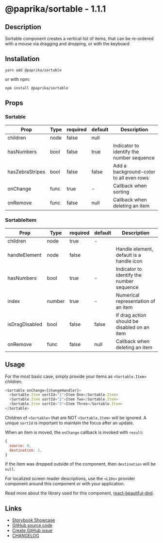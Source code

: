 <!-- start: Autogenerated - do not modify -->

# @paprika/sortable - 1.1.1

## Description

Sortable component creates a vertical list of items, that can be re-ordered with a mouse via dragging and dropping, or with the keyboard

## Installation

```
yarn add @paprika/sortable
```

or with npm:

```
npm install @paprika/sortable
```

## Props

### Sortable

| Prop            | Type | required | default | Description                               |
| --------------- | ---- | -------- | ------- | ----------------------------------------- |
| children        | node | false    | null    |                                           |
| hasNumbers      | bool | false    | true    | Indicator to identify the number sequence |
| hasZebraStripes | bool | false    | false   | Add a background-color to all even rows   |
| onChange        | func | true     | -       | Callback when sorting                     |
| onRemove        | func | false    | null    | Callback when deleting an item            |

### SortableItem

| Prop           | Type   | required | default        | Description                                  |
| -------------- | ------ | -------- | -------------- | -------------------------------------------- |
| children       | node   | true     | -              |                                              |
| handleElement  | node   | false    | <HandleIcon /> | Handle element, default is a handle icon     |
| hasNumbers     | bool   | true     | -              | Indicator to identify the number sequence    |
| index          | number | true     | -              | Numerical representation of an item          |
| isDragDisabled | bool   | false    | false          | If drag action should be disabled on an item |
| onRemove       | func   | false    | null           | Callback when deleting an item               |

<!-- end: Autogenerated - do not modify -->
<!-- content -->

## Usage

For the most basic case, simply provide your items as `<Sortable.Item>` children.

```js
<Sortable onChange={changeHandler}>
  <Sortable.Item sortId="1">Item One</Sortable.Item>
  <Sortable.Item sortId="2">Item Two</Sortable.Item>
  <Sortable.Item sortId="3">Item Three</Sortable.Item>
</Sortable>
```

Children of `<Sortable>` that are NOT `<Sortable.Item>` will be ignored. A unique `sortId` is important to maintain the focus after an update.

When an item is moved, the `onChange` callback is invoked with `result`:

```js
{
  source: 0,
  destination: 2,
}
```

If the item was dropped outside of the component, then `destination` will be `null`.

For localized screen reader descriptions, use the `<L10n>` provider component around this component or with your application.

Read more about the library used for this component, [react-beautiful-dnd](https://github.com/atlassian/react-beautiful-dnd).

<!-- eoContent -->

## Links

- [Storybook Showcase](https://paprika.highbond.com/?path=/story/forms-sortable--showcase)
- [GitHub source code](https://github.com/acl-services/paprika/tree/master/packages/Sortable/src)
- [Create GitHub issue](https://github.com/acl-services/paprika/issues/new?label=[]&title=@paprika/sortable%20[help]:%20your%20short%20description&body=%0A%23%20Help%20wanted%0A%0A%23%23%20Please%20write%20your%20question.%0A*A%20clear%20and%20concise%20description%20of%20what%20the%20question%20is*%0A%0A%23%23%20Additional%20context%0A*Add%20any%20other%20context%20or%20screenshots%20about%20your%20question%20here.*%0A)
- [CHANGELOG](https://github.com/acl-services/paprika/tree/master/packages/Sortable/CHANGELOG.md)
